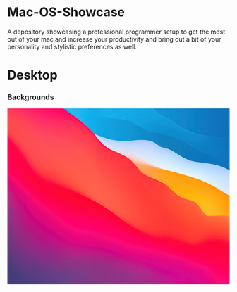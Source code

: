 # Mac-OS-Showcase

A depository showcasing a professional programmer setup to get the most out of your mac and increase your productivity and bring out a bit of your personality and stylistic preferences as well.

# Desktop

### Backgrounds

<img src="https://github.com/gzachariadis/Mac-OS-Showcase/blob/master/Desktop/Backgrounds/macOS-Big-Surr.jpg?raw=true" width="1000" height="400">

